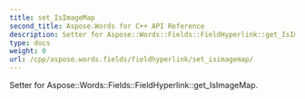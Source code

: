 ```yaml
---
title: set_IsImageMap
second_title: Aspose.Words for C++ API Reference
description: Setter for Aspose::Words::Fields::FieldHyperlink::get_IsImageMap. 
type: docs
weight: 0
url: /cpp/aspose.words.fields/fieldhyperlink/set_isimagemap/
---
```


Setter for Aspose::Words::Fields::FieldHyperlink::get_IsImageMap. 

